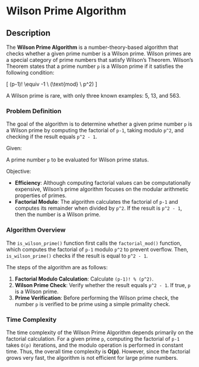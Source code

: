 # Wilson Prime Algorithm

## Description

The **Wilson Prime Algorithm** is a number-theory-based algorithm that checks whether a given prime number is a Wilson prime. Wilson primes are a special category of prime numbers that satisfy Wilson’s Theorem. Wilson’s Theorem states that a prime number `p` is a Wilson prime if it satisfies the following condition:

\[
(p-1)! \equiv -1 \ (\text{mod} \ p^2)
\]

A Wilson prime is rare, with only three known examples: 5, 13, and 563.

### Problem Definition
The goal of the algorithm is to determine whether a given prime number `p` is a Wilson prime by computing the factorial of `p-1`, taking modulo `p^2`, and checking if the result equals `p^2 - 1`.

Given:

A prime number `p` to be evaluated for Wilson prime status.

Objective:

- **Efficiency**: Although computing factorial values can be computationally expensive, Wilson’s prime algorithm focuses on the modular arithmetic properties of primes.
- **Factorial Modulo**: The algorithm calculates the factorial of `p-1` and computes its remainder when divided by `p^2`. If the result is `p^2 - 1`, then the number is a Wilson prime.

### Algorithm Overview

The `is_wilson_prime()` function first calls the `factorial_mod()` function, which computes the factorial of `p-1` modulo `p^2` to prevent overflow. Then, `is_wilson_prime()` checks if the result is equal to `p^2 - 1`.

The steps of the algorithm are as follows:

1. **Factorial Modulo Calculation**: Calculate `(p-1)! % (p^2)`.
2. **Wilson Prime Check**: Verify whether the result equals `p^2 - 1`. If true, `p` is a Wilson prime.
3. **Prime Verification**: Before performing the Wilson prime check, the number `p` is verified to be prime using a simple primality check.

### Time Complexity

The time complexity of the Wilson Prime Algorithm depends primarily on the factorial calculation. For a given prime `p`, computing the factorial of `p-1` takes `O(p)` iterations, and the modulo operation is performed in constant time. Thus, the overall time complexity is **O(p)**. However, since the factorial grows very fast, the algorithm is not efficient for large prime numbers.